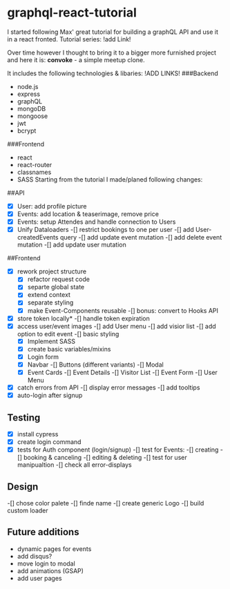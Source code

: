 # graphql-react-tutorial

I started following Max' great tutorial for building a graphQL API and use it in a react fronted. Tutorial series: !add Link!


Over time however I thought to bring it to a bigger more furnished project and here it is: **convoke** - a simple meetup clone.

It includes the following technologies & libaries:
!ADD LINKS!
###Backend
- node.js
- express
- graphQL
- mongoDB
- mongoose
- jwt
- bcrypt

###Frontend
- react
- react-router
- classnames
- SASS
Starting from the tutorial I made/planed following changes:

##API

-[x] User: add profile picture
-[x] Events: add location & teaserimage, remove price
-[x] Events: setup Attendes and handle connection to Users
-[x] Unify Dataloaders
-[] restrict bookings to one per user
-[] add User-createdEvents query
-[] add update event mutation
-[] add delete event mutation
-[] add update user mutation

##Frontend

-[x] rework project structure
    -[x] refactor request code
    -[x] separte global state
    -[x] extend context
    -[x] separate styling
    -[x] make Event-Components reusable
    -[] bonus: convert to Hooks API
-[x] store token locally*
-[] handle token expiration
-[x] access user/event images
-[] add User menu
-[] add visior list
-[] add option to edit event
-[] basic styling
    -[x] Implement SASS
    -[x] create basic variables/mixins
    -[x] Login form
    -[x] Navbar
    -[] Buttons (different variants)
    -[] Modal
    -[x] Event Cards
    -[] Event Details
    -[] Visitor List
    -[] Event Form
    -[] User Menu
-[x] catch errors from API
-[] display error messages
-[] add tooltips
-[x] auto-login after signup

## Testing
-[x] install cypress
-[x] create login command
-[x] tests for Auth component (login/signup)
-[] test for Events:
    -[] creating
    -[] booking & canceling
    -[] editing & deleting
-[] test for user manipualtion
-[] check all error-displays

## Design
-[] chose color palete
-[] finde name
-[] create generic Logo
-[] build custom loader

## Future additions
- dynamic pages for events
- add disqus?
- move login to modal
- add animations (GSAP)
- add user pages 
